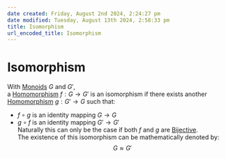 ```yaml
---  
date created: Friday, August 2nd 2024, 2:24:27 pm  
date modified: Tuesday, August 13th 2024, 2:58:33 pm  
title: Isomorphism  
url_encoded_title: Isomorphism  
---  
```

# Isomorphism  
With [Monoids](../Monoid.md) $G$ and $G'$,  
a [Homomorphism](./Homomorphism.md) $f: G \rightarrow G'$ is an isomorphism if there exists another [Homomorphism](./Homomorphism.md) $g: G' \rightarrow G$ such that:  
- $f \circ g$ is an identity mapping $G \rightarrow G$  
- $g \circ f$ is an identity mapping $G' \rightarrow G'$  
Naturally this can only be the case if both $f$ and $g$ are [Bijective](../../Mapping/Bijective.md).  
The existence of this isomorphism can be mathematically denoted by:  
$$G\approx G'$$